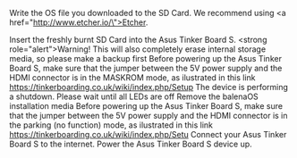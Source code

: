 Write the OS file you downloaded to the SD Card. We recommend using <a href=\"http://www.etcher.io/\">Etcher</a>.

Insert the freshly burnt SD Card into the Asus Tinker Board S.
<strong role=\"alert\">Warning!</strong> This will also completely erase internal storage media, so please make a backup first
Before powering up the Asus Tinker Board S, make sure that the jumper between the 5V power supply and the HDMI connector is in the MASKROM mode, as ilustrated in this link https://tinkerboarding.co.uk/wiki/index.php/Setup
The device is performing a shutdown. Please wait until all LEDs are off
Remove the balenaOS installation media
Before powering up the Asus Tinker Board S, make sure that the jumper between the 5V power supply and the HDMI connector is in the parking (no function) mode, as ilustrated in this link https://tinkerboarding.co.uk/wiki/index.php/Setu
Connect your Asus Tinker Board S to the internet. Power the Asus Tinker Board S device up.